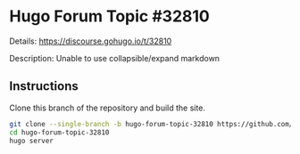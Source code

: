 # Hugo Forum Topic #32810

Details: <https://discourse.gohugo.io/t/32810>

Description: Unable to use collapsible/expand markdown

## Instructions

Clone this branch of the repository and build the site.

```bash
git clone --single-branch -b hugo-forum-topic-32810 https://github.com/jmooring/hugo-testing hugo-forum-topic-32810
cd hugo-forum-topic-32810
hugo server
```

